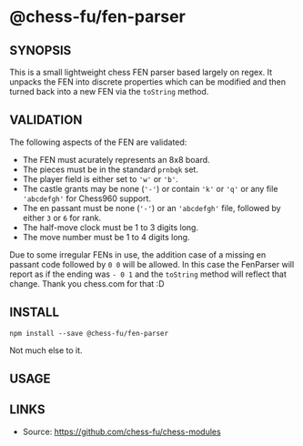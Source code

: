 # @chess-fu/fen-parser

## SYNOPSIS

This is a small lightweight chess FEN parser based largely on regex. It unpacks the FEN into discrete properties which can be modified and then turned back into a new FEN via the `toString` method.

## VALIDATION

The following aspects of the FEN are validated:

- The FEN must acurately represents an 8x8 board.
- The pieces must be in the standard `prnbqk` set.
- The player field is either set to `'w'` or `'b'`.
- The castle grants may be none (`'-'`) or contain `'k'` or `'q'` or any file `'abcdefgh'` for Chess960 support.
- The en passant must be none (`'-'`) or an `'abcdefgh'` file, followed by either `3` or `6` for rank.
- The half-move clock must be 1 to 3 digits long.
- The move number must be 1 to 4 digits long.

Due to some irregular FENs in use, the addition case of a missing en passant code followed by `0 0` will be allowed. In this case the FenParser will report as if the ending was `- 0 1` and the `toString` method will reflect that change. Thank you chess.com for that :D

## INSTALL

```
npm install --save @chess-fu/fen-parser
```
Not much else to it.

## USAGE

## LINKS

- Source: https://github.com/chess-fu/chess-modules
